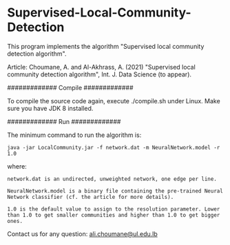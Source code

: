 # Supervised-Local-Community-Detection

This program implements the algorithm "Supervised local community detection algorithm".


Article: Choumane, A. and Al-Akhrass, A. (2021) "Supervised local community detection algorithm", Int. J. Data Science (to appear).



#############
Compile
#############

To compile the source code again, execute ./compile.sh under Linux. Make sure you have JDK 8 installed.

#############
Run
#############

The minimum command to run the algorithm is:

	java -jar LocalCommunity.jar -f network.dat -m NeuralNetwork.model -r 1.0

where:

	network.dat is an undirected, unweighted network, one edge per line.
	
	NeuralNetwork.model is a binary file containing the pre-trained Neural Network classifier (cf. the article for more details).
	
	1.0 is the default value to assign to the resolution parameter. Lower than 1.0 to get smaller communities and higher than 1.0 to get bigger ones.


Contact us for any question: ali.choumane@ul.edu.lb
